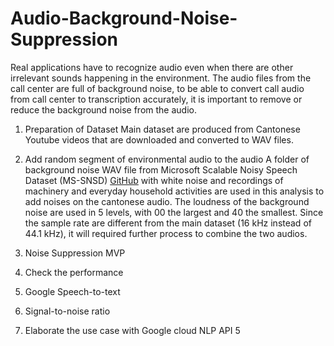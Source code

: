 # Audio-Background-Noise-Suppression

Real applications have to recognize audio even when there are other irrelevant sounds happening in the environment. The audio files from the call center are full of background noise, to be able to convert call audio from call center to transcription accurately, it is important to remove or reduce the background noise from the audio.  

1. Preparation of Dataset
Main dataset are produced from Cantonese Youtube videos that are downloaded and converted to WAV files.  

  1. Add random segment of environmental audio to the audio
A folder of background noise WAV file from Microsoft Scalable Noisy Speech Dataset (MS-SNSD) [GitHub](https://github.com/microsoft/MS-SNSD) with white noise and recordings of machinery and everyday household activities are used in this analysis to add noises on the cantonese audio. The loudness of the background noise are used in 5 levels, with 00 the largest and 40 the smallest. 
Since the sample rate are different from the main dataset (16 kHz instead of 44.1 kHz), it will required further process to combine the two audios. 

2. Noise Suppression MVP

3. Check the performance
  1. Google Speech-to-text
  2. Signal-to-noise ratio

4. Elaborate the use case with Google cloud NLP API
5

